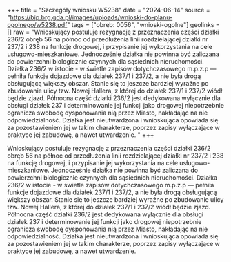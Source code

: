 +++
title = "Szczegóły wniosku W5238"
date = "2024-06-14"
source = "https://bip.brg.gda.pl/images/uploads/wnioski-do-planu-ogolnego/w5238.pdf"
tags = ["obręb: 0056", "wnioski-ogolne"]
geolinks = []
raw = "Wnioskujący postuluje rezygnację z przeznaczenia części działki 236/2 obręb 56 na północ od przedłużenia linii rozdzielającej działki nr 237/2 i 238 na funkcję drogowej, i przypisanie jej wykorzystania na cele usługowo-mieszkaniowe. Jednocześnie działka nie powinna być zaliczana do powierzchni biologicznie czynnych dla sąsiednich nieruchomości. Działka 236/2 w istocie - w świetle zapisów dotychczasowego m.p.z.p — pełniła funkcje dojazdowe dla działek 237/1 i 237/2, a nie była drogą obsługującą większy obszar. Stanie się to jeszcze bardziej wyraźne po zbudowanie ulicy tzw. Nowej Hallera, z której do działek 237/1 i 237/2 wiódł będzie zjazd. Północna część działki 236/2 jest dedykowana wyłącznie dla obsługi działek 237 i determinowanie jej funkcji jako drogowej niepotrzebnie ogranicza swobodę dysponowania nią przez Miasto, nakładając na nie odpowiedzialność. Działka jest nieutwardzona i wnioskująca opowiada się za pozostawieniem jej w takim charakterze, poprzez zapisy wyłączające w praktyce jej zabudowę, a nawet utwardzenie. "
+++

Wnioskujący postuluje rezygnację z przeznaczenia części działki 236/2 obręb 56 na północ od
przedłużenia linii rozdzielającej działki nr 237/2 i 238 na funkcję drogowej, i przypisanie jej wykorzystania na
cele usługowo-mieszkaniowe. Jednocześnie działka nie powinna być zaliczana do powierzchni biologicznie
czynnych dla sąsiednich nieruchomości.
Działka 236/2 w istocie - w świetle zapisów dotychczasowego m.p.z.p — pełniła funkcje dojazdowe dla
działek 237/1 i 237/2, a nie była drogą obsługującą większy obszar. Stanie się to jeszcze bardziej wyraźne po
zbudowanie ulicy tzw. Nowej Hallera, z której do działek 237/1 i 237/2 wiódł będzie zjazd. Północna część
działki 236/2 jest dedykowana wyłącznie dla obsługi działek 237 i determinowanie jej funkcji jako drogowej
niepotrzebnie ogranicza swobodę dysponowania nią przez Miasto, nakładając na nie odpowiedzialność.
Działka jest nieutwardzona i wnioskująca opowiada się za pozostawieniem jej w takim charakterze, poprzez
zapisy wyłączające w praktyce jej zabudowę, a nawet utwardzenie.



